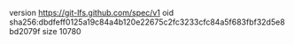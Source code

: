 version https://git-lfs.github.com/spec/v1
oid sha256:dbdfeff0125a19c84a4b120e22675c2fc3233cfc84a5f683fbf32d5e8bd2079f
size 10780
